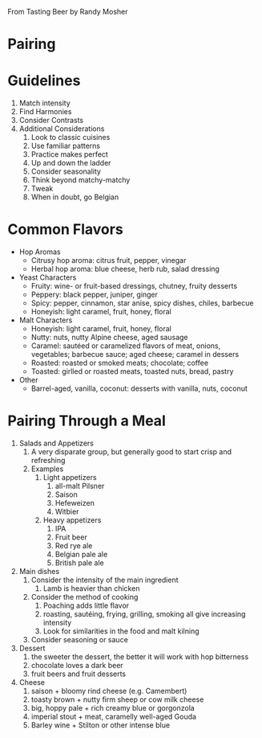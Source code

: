 From Tasting Beer by Randy Mosher

# Pairing

# Guidelines

1. Match intensity
2. Find Harmonies
3. Consider Contrasts
4. Additional Considerations
	1. Look to classic cuisines
	2. Use familiar patterns
	3. Practice makes perfect
	4. Up and down the ladder
	5. Consider seasonality
	6. Think beyond matchy-matchy
	7. Tweak
	8. When in doubt, go Belgian

# Common Flavors

- Hop Aromas
	- Citrusy hop aroma: citrus fruit, pepper, vinegar
	- Herbal hop aroma: blue cheese, herb rub, salad dressing
- Yeast Characters
	- Fruity: wine- or fruit-based dressings, chutney, fruity desserts
	- Peppery: black pepper, juniper, ginger
	- Spicy: pepper, cinnamon, star anise, spicy dishes, chiles, barbecue
	- Honeyish: light caramel, fruit, honey, floral
- Malt Characters
	- Honeyish: light caramel, fruit, honey, floral
	- Nutty: nuts, nutty Alpine cheese, aged sausage
	- Caramel: sautéed or caramelized flavors of meat, onions, vegetables; barbecue sauce; aged cheese; caramel in dessers
	- Roasted: roasted or smoked meats; chocolate; coffee
	- Toasted: girlled or roasted meats, toasted nuts, bread, pastry
- Other
	- Barrel-aged, vanilla, coconut: desserts with vanilla, nuts, coconut

# Pairing Through a Meal

1. Salads and Appetizers
	1. A very disparate group, but generally good to start crisp and refreshing
	2. Examples
		1. Light appetizers
			1. all-malt Pilsner
			2. Saison
			3. Hefeweizen
			4. Witbier
		2. Heavy appetizers
			1. IPA
			2. Fruit beer
			3. Red rye ale
			4. Belgian pale ale
			5. British pale ale
2. Main dishes
	1. Consider the intensity of the main ingredient
		1. Lamb is heavier than chicken
	2. Consider the method of cooking
		1. Poaching adds little flavor
		2. roasting, sautéing, frying, grilling, smoking all give increasing intensity
		3. Look for similarities in the food and malt kilning
	3. Consider seasoning or sauce
3. Dessert
	1. the sweeter the dessert, the better it will work with hop bitterness
	2. chocolate loves a dark beer
	3. fruit beers and fruit desserts
4. Cheese
	1. saison + bloomy rind cheese (e.g. Camembert)
	2. toasty brown + nutty firm sheep or cow milk cheese
	3. big, hoppy pale + rich creamy blue or gorgonzola
	4. imperial stout + meat, caramelly well-aged Gouda
	5. Barley wine + Stilton or other intense blue